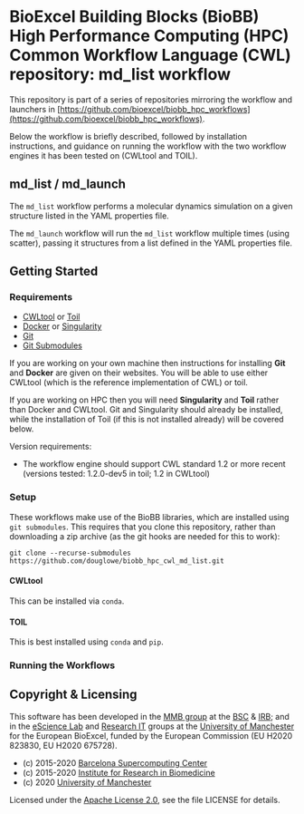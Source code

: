 # BioExcel Building Blocks (BioBB) High Performance Computing (HPC) Common Workflow Language (CWL) repository: md\_list workflow

This repository is part of a series of repositories mirroring the workflow and launchers in [https://github.com/bioexcel/biobb_hpc_workflows](https://github.com/bioexcel/biobb_hpc_workflows).

Below the workflow is briefly described, followed by installation instructions, and guidance on running the workflow with the two workflow engines it has been tested on (CWLtool and TOIL).

## md\_list / md\_launch

The `md_list` workflow performs a molecular dynamics simulation on a given structure listed in the YAML properties file.

The `md_launch` workflow will run the `md_list` workflow multiple times (using scatter), passing it structures from a list defined in the YAML properties file.

## Getting Started

### Requirements

* [CWLtool](https://github.com/common-workflow-language/cwltool) or [Toil](https://toil.ucsc-cgl.org/)
* [Docker](https://www.docker.com/) or [Singularity](https://sylabs.io/)
* [Git](https://git-scm.com/)
* [Git Submodules](https://git-scm.com/book/en/v2/Git-Tools-Submodules)

If you are working on your own machine then instructions for installing **Git** and **Docker** are given on their websites. You will be able to use either CWLtool (which is the reference implementation of CWL) or toil.

If you are working on HPC then you will need **Singularity** and **Toil** rather than Docker and CWLtool. Git and Singularity should already be installed, while the installation of Toil (if this is not installed already) will be covered below.

Version requirements:
* The workflow engine should support CWL standard 1.2 or more recent (versions tested: 1.2.0-dev5 in toil; 1.2 in CWLtool)

### Setup

These workflows make use of the BioBB libraries, which are installed using `git submodules`. This requires that you clone this repository, rather than downloading a zip archive (as the git hooks are needed for this to work):
```
git clone --recurse-submodules https://github.com/douglowe/biobb_hpc_cwl_md_list.git
```

#### CWLtool

This can be installed via `conda`.

#### TOIL

This is best installed using `conda` and `pip`. 


### Running the Workflows





## Copyright & Licensing

This software has been developed in the [MMB group](http://mmb.irbbarcelona.org/www/) at the [BSC](https://www.bsc.es/) & [IRB](https://www.irbbarcelona.org/en); and in the [eScience Lab](https://esciencelab.org.uk/) and [Research IT](https://research-it.manchester.ac.uk/) groups at the [University of Manchester](https://www.manchester.ac.uk/) for the European BioExcel, funded by the European Commission (EU H2020 823830, EU H2020 675728).

* (c) 2015-2020 [Barcelona Supercomputing Center](https://www.bsc.es/)
* (c) 2015-2020 [Institute for Research in Biomedicine](https://www.irbbarcelona.org/)
* (c) 2020 [University of Manchester](https://www.manchester.ac.uk/)


Licensed under the
[Apache License 2.0](https://www.apache.org/licenses/LICENSE-2.0), see the file LICENSE for details.
